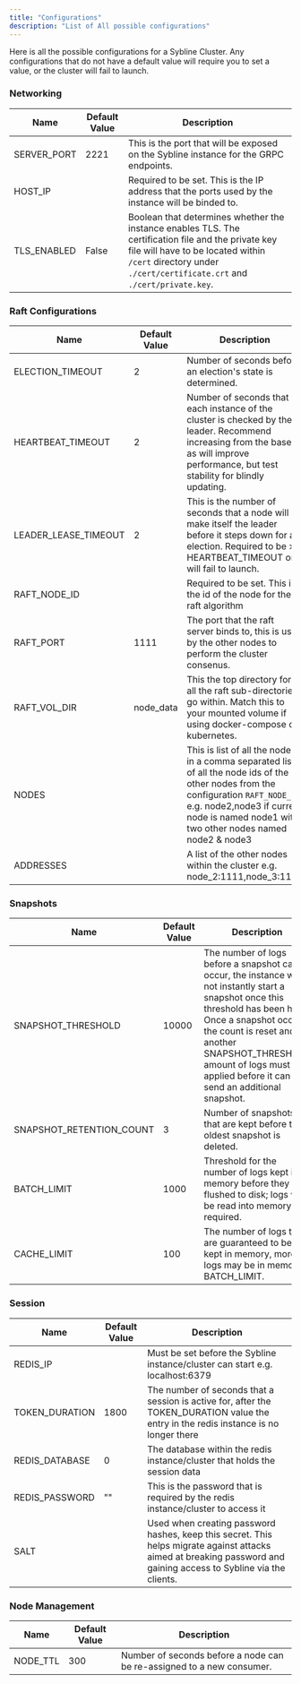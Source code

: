 ```yaml
---
title: "Configurations"
description: "List of All possible configurations"
---
```


Here is all the possible configurations for a Sybline Cluster. Any configurations that do not have a default value will require you to set a value, or the cluster will fail to launch.

### Networking

Name | Default Value | Description
---|---|---
SERVER_PORT | 2221 | This is the port that will be exposed on the Sybline instance for the GRPC endpoints.
HOST_IP |  | Required to be set. This is the IP address that the ports used by the instance will be binded to.
TLS_ENABLED  | False | Boolean that determines whether the instance enables TLS. The certification file and the private key file will have to be located within `/cert` directory under `./cert/certificate.crt` and `./cert/private.key`.

### Raft Configurations

Name | Default Value | Description
---|---|---
ELECTION_TIMEOUT | 2 | Number of seconds before an election's state is determined.
HEARTBEAT_TIMEOUT | 2 | Number of seconds that each instance of the cluster is checked by the leader. Recommend increasing from the base as will improve performance, but test stability for blindly updating.
LEADER_LEASE_TIMEOUT | 2 | This is the number of seconds that a node will make itself the leader before it steps down for an election. Required to be >= HEARTBEAT_TIMEOUT or will fail to launch.
RAFT_NODE_ID | | Required to be set. This is the id of the node for the raft algorithm
RAFT_PORT | 1111 | The port that the raft server binds to, this is used by the other nodes to perform the cluster consenus.
RAFT_VOL_DIR | node_data | This the top directory for all the raft sub-directories go within. Match this to your mounted volume if using docker-compose or kubernetes.
NODES |  | This is list of all the node id in a comma separated list of all the node ids of the other nodes from the configuration `RAFT_NODE_ID` e.g. node2,node3 if current node is named node1 with two other nodes named node2 & node3
ADDRESSES | | A list of the other nodes within the cluster e.g. node_2:1111,node_3:1111


### Snapshots

Name | Default Value | Description
---|---|---
SNAPSHOT_THRESHOLD | 10000 | The number of logs before a snapshot can occur, the instance will not instantly start a snapshot once this threshold has been hit. Once a snapshot occurs the count is reset and another SNAPSHOT_THRESHOLD amount of logs must be applied before it can send an additional snapshot.
SNAPSHOT_RETENTION_COUNT | 3 | Number of snapshots that are kept before the oldest snapshot is deleted.
BATCH_LIMIT | 1000 | Threshold for the number of logs kept in memory before they are flushed to disk; logs will be read into memory as required.
CACHE_LIMIT | 100 | The number of logs that are guaranteed to be kept in memory, more logs may be in memory; BATCH_LIMIT.

### Session

Name | Default Value | Description
---|---|---
REDIS_IP |  | Must be set before the Sybline instance/cluster can start e.g. localhost:6379
TOKEN_DURATION | 1800 | The number of seconds that a session is active for, after the TOKEN_DURATION value the entry in the redis instance is no longer there
REDIS_DATABASE | 0 | The database within the redis instance/cluster that holds the session data
REDIS_PASSWORD | "" | This is the password that is required by the redis instance/cluster to access it
SALT |  | Used when creating password hashes, keep this secret. This helps migrate against attacks aimed at breaking password and gaining access to Sybline via the clients.

### Node Management

Name | Default Value | Description
---|---|---
NODE_TTL | 300 | Number of seconds before a node can be re-assigned to a new consumer. 
